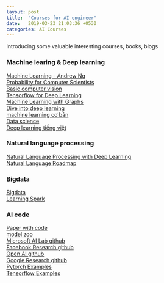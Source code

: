 ```yaml
---
layout: post
title:  "Courses for AI engineer"
date:   2019-03-23 21:03:36 +0530
categories: AI Courses
---
```

Introducing some valuable interesting courses, books, blogs

### Machine learing & Deep learning

[Machine Learning - Andrew Ng][Machine learning]  
[Probability for Computer Scientists][Probability]   
[Basic computer vision][ComputerVision]  
[Tensorflow for Deep Learning][Tensorflow]  
[Machine Learning with Graphs][Network]  
[Dive into deep learning][d2l]	
[machine learning cơ bản][basicml]  
[Data science][datascience]  
[Deep learning tiếng việt](https://dlbookvn.gitlab.io/deeplearning/)  

### Natural language processing

[Natural Language Processing with Deep Learning][Language]  
[Natural Language Roadmap][Roadmap]	 

### Bigdata

[Bigdata][Bigdata]  
[Learning Spark][spark]  

### AI code

[Paper with code](https://paperswithcode.com/)  
[model zoo](https://modelzoo.co/)  
[Microsoft AI Lab github](https://github.com/microsoft/ailab)  
[Facebook Research github](https://github.com/facebookresearch)  
[Open AI github](https://github.com/openai/)  
[Google Research github](https://github.com/google-research)  
[Pytorch Examples](https://github.com/pytorch/examples)  
[Tensorflow Examples](https://github.com/tensorflow/examples)  

<br />
<br />

[Probability]: https://web.stanford.edu/class/cs109
[Bigdata]:   http://web.stanford.edu/class/cs246/
[ComputerVision]: http://cs231n.stanford.edu/
[Tensorflow]: https://web.stanford.edu/class/cs20si/
[Network]: http://web.stanford.edu/class/cs224w/
[Language]: http://web.stanford.edu/class/cs224n/
[Machine learning]: https://www.coursera.org/learn/machine-learning
[Roadmap]: https://github.com/anhtuanluu/nlp-roadmap
[d2l]: https://d2l.ai/index.html
[spark]: https://github.com/databricks/LearningSparkV2
[basicml]: https://machinelearningcoban.com/
[datascience]: https://phamdinhkhanh.github.io/home
